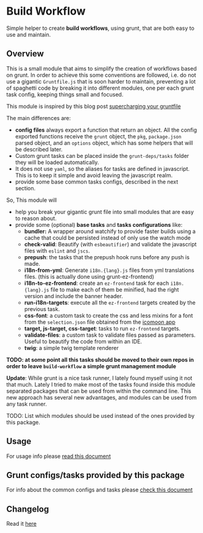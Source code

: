 # Build Workflow

Simple helper to create **build workflows**, using grunt, that are both easy to use and maintain. 

## Overview

This is a small module that aims to simplify the creation of workflows based on grunt. In order to achieve this
some conventions are followed, i.e. do not use a gigantic `Gruntfile.js` that is soon harder to maintain, preventing
a lot of spaghetti code by breaking it into different modules, one per each grunt task config, keeping things small
and focused.

This module is inspired by this blog post [supercharging your gruntfile](http://www.html5rocks.com/en/tutorials/tooling/supercharging-your-gruntfile/)

The main differences are:

- **config files** always export a function that return an object. All the config exported functions receive 
  the `grunt` object, the `pkg`, `package.json` parsed object, and an `options` object, which has some helpers 
  that will be described later.
- Custom grunt tasks can be placed inside the `grunt-deps/tasks` folder they will be loaded automatically.
- It does not use `yaml`, so the aliases for tasks are defined in javascript. This is to keep it simple and avoid 
  leaving the javascript realm.
- provide some base common tasks configs, described in the next section.

So, This module will 

- help you break your gigantic grunt file into small modules that are easy to reason about.
- provide some (optional) **base tasks** and **tasks configurations** like:
  - **bundler:** A wrapper around watchify to provide faster builds using a cache that could be persisted instead of only use the watch mode
  - **check-valid**: Beautify (with `esbeautifier`) and validate the javascript files with `eslint` and `jscs`.
  - **prepush**: the tasks that the prepush hook runs before any push is made.
  - **i18n-from-yml**: Generate `i18n.{lang}.js` files from yml translations files. (this is actually done using grunt-ez-frontend)
  - **i18n-to-ez-frontend**: create an `ez-frontend` task for each `i18n.{lang}.js` file to make each of them be 
    minified, had the right version and include the banner header.  
  - **run-i18n-targets**: execute all the `ez-frontend` targets created by the previous task.
  - **css-font**: a custom task to create the css and less mixins for a font from the `selection.json` 
    file obtained from the [icomoon app](https://icomoon.io/app/#/select)
  - **target, js-target, css-target**: tasks to run `ez-frontend` targets.
  - **validate-files**: a custom task to validate files passed as parameters. Useful to beautify the code from within an IDE.
  - **twig**: a simple twig template renderer

__TODO: at some point all this tasks should be moved to their own repos in order to leave `build-workflow` a simple grunt 
management module__

**Update**: While grunt is a nice task runner, I lately found myself using it not that much. Lately I tried to make most
of the tasks found inside this module separated packages that can be used from within the command line. This new approach
has several new advantages, and modules can be used from any task runner.

TODO: List which modules should be used instead of the ones provided by this package.
  
## Usage

For usage info please [read this document](docs/usage.md) 

## Grunt configs/tasks provided by this package

For info about the common configs and tasks please [check this document](docs/grunt.md)

## Changelog

Read it [here](changelog.md)